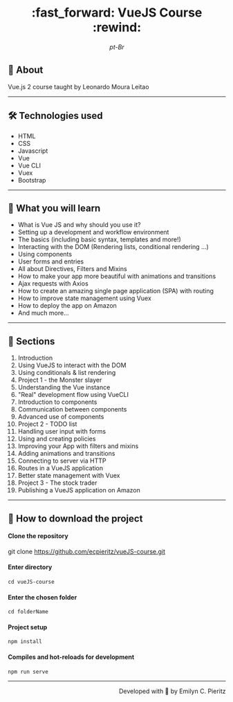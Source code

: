 <h1 align = "center"> :fast_forward: VueJS Course :rewind: </h1>
<h6 align = "center"> pt-Br </h6>

## 📖 About
<p>Vue.js 2 course taught by Leonardo Moura Leitao</p>

---

## 🛠 Technologies used
- HTML
- CSS
- Javascript
- Vue
- Vue CLI
- Vuex
- Bootstrap

---

## 📌 What you will learn
- What is Vue JS and why should you use it?
- Setting up a development and workflow environment
- The basics (including basic syntax, templates and more!)
- Interacting with the DOM (Rendering lists, conditional rendering ...)
- Using components
- User forms and entries
- All about Directives, Filters and Mixins
- How to make your app more beautiful with animations and transitions
- Ajax requests with Axios
- How to create an amazing single page application (SPA) with routing
- How to improve state management using Vuex
- How to deploy the app on Amazon
- And much more…

---

## 📓 Sections
1. Introduction
2. Using VueJS to interact with the DOM
3. Using conditionals & list rendering
4. Project 1 - the Monster slayer
5. Understanding the Vue instance
6. "Real" development flow using VueCLI
7. Introduction to components
8. Communication between components
9. Advanced use of components
10. Project 2 - TODO list
11. Handling user input with forms
12. Using and creating policies
13. Improving your App with filters and mixins
14. Adding animations and transitions
15. Connecting to server via HTTP
16. Routes in a VueJS application
17. Better state management with Vuex
18. Project 3 - The stock trader
19. Publishing a VueJS application on Amazon

---

## 🚀 How to download the project
#### Clone the repository
git clone https://github.com/ecpieritz/vueJS-course.git

#### Enter directory
`cd vueJS-course`

#### Enter the chosen folder
`cd folderName`

#### Project setup
```
npm install
```

#### Compiles and hot-reloads for development
```
npm run serve
```

---
<p align = "right">Developed with 💙 by Emilyn C. Pieritz</p>
